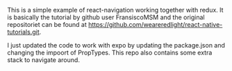 This is a simple example of react-navigation working together with redux. It is basically the tutorial by github user FransiscoMSM and the original repositoriet can be found at https://github.com/weareredlight/react-native-tutorials.git. 

I just updated the code to work with expo by updating the package.json and changing the impoort of PropTypes. This repo also contains some extra stack to navigate around.

